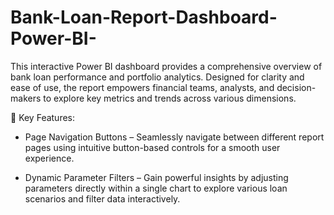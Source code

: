 # Bank-Loan-Report-Dashboard-Power-BI-

This interactive Power BI dashboard provides a comprehensive overview of bank loan performance and portfolio analytics. Designed for clarity and ease of use, the report empowers financial teams, analysts, and decision-makers to explore key metrics and trends across various dimensions.

🚀 Key Features:
- Page Navigation Buttons – Seamlessly navigate between different report pages using intuitive button-based controls for a smooth user experience.

- Dynamic Parameter Filters – Gain powerful insights by adjusting parameters directly within a single chart to explore various loan scenarios and filter data interactively.
